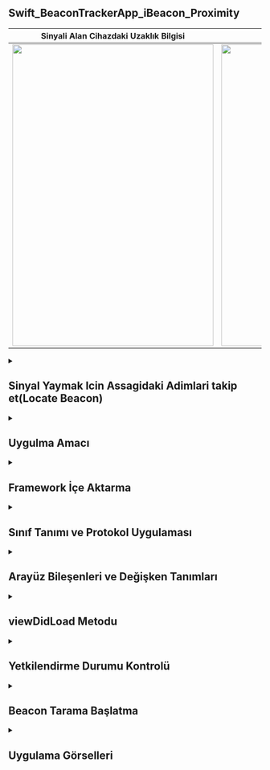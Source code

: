 ## Swift_BeaconTrackerApp_iBeacon_Proximity
| Sinyali Alan Cihazdaki Uzaklık Bilgisi | Sinyal Yayan Cihaz |
|---------|---------|
| <img src="https://github.com/user-attachments/assets/789a0034-0dac-4657-919b-b47d8535227f" width="400" height="600"> | <img src="https://github.com/user-attachments/assets/89aa155e-55ca-4644-9779-4d9f41b523ab" width="400" height="600"> |

<details>
    <summary><h2>Sinyal Yaymak Icin  Assagidaki Adimlari takip et(Locate Beacon)</h2></summary>
    Adım 1: Beacon Sinyali Yayan Bir Cihaz Ayarlama
    Locate Beacon Uygulamasını Kullanma:
    İkinci bir cihaza (örneğin, başka bir telefon veya tablet) Locate Beacon uygulamasını indirin.
    Bu uygulamayı kullanarak bir beacon sinyali oluşturabilirsiniz.
    UUID, major ve minor değerlerini belirlerken, uygulamanızdaki kodda kullanılan değerlerle aynı olmasına dikkat edin
    Adım  2: UUID, Major ve Minor Değerlerini Ayarlama:
    Locate Beacon uygulamasında, UUID'yi manuel olarak girin (5A4BCFCE-174E-4BAC-A814-092E77F6B7E5).
    Major: 123, Minor: 456 değerlerini aynı şekilde ayarlayın.
    Adım 3: Sinyali Başlatın:
    Beacon sinyali yaymaya başlayın
 
     ```
     let uuid = UUID(uuidString: "5A4BCFCE-174E-4BAC-A814-092E77F6B7E5")!
     let beaconRegion = CLBeaconRegion(proximityUUID: uuid, major: 123, minor: 456, identifier: "Mybeacon")
     ```

    
  </details> 



 <details>
    <summary><h2>Uygulma Amacı</h2></summary>
    Proje Amacı
   Bu uygulamanın amacı, Bluetooth Low Energy (BLE) beacon'larını kullanarak kullanıcının cihazının konumunu tespit etmek ve cihazın beacon'lara olan mesafesine göre kullanıcı arayüzünü dinamik bir şekilde güncellemektir. BLE beacon'ları, düşük enerjiyle çalışan cihazlar olup, genellikle belirli bir alanda mesafe tabanlı konum takibi sağlar. Bu tür cihazlar, özellikle iç mekan konumlandırma ve yakınlık tabanlı uygulamalarda yaygın olarak kullanılır
  </details>  

  <details>
    <summary><h2>Framework İçe Aktarma</h2></summary>
    iOS uygulamaları için kullanıcı arayüzü oluşturma ve yönetme işlemlerini destekleyen framework'tür. Bu uygulamada, temel UI bileşenlerini kullanmak için içe aktarılmıştır.
    import CoreLocation: Kullanıcının cihaz konumu ve beacon gibi yakınlık bilgilerini işlemek için kullanılan framework'tür. Bluetooth tabanlı beacon'ların algılanmasını sağlar
    
    ```
    import UIKit
    import CoreLocation


    ```
  </details> 

  <details>
    <summary><h2>Sınıf Tanımı ve Protokol Uygulaması</h2></summary>
    ViewController: UIViewController sınıfını miras alarak uygulamanın kullanıcı arayüzünü yönetmek için oluşturulmuş özel bir sınıftır.
    CLLocationManagerDelegate: Bu protokol, konum tabanlı olayları ve değişiklikleri dinlemek ve işlemek için gerekli metodları içerir. Örneğin, beacon'ların algılanması gibi işlemler bu protokol üzerinden yapılır

    
    ```
    class ViewController: UIViewController, CLLocationManagerDelegate {
    ```
  </details> 

  <details>
    <summary><h2>Arayüz Bileşenleri ve Değişken Tanımları</h2></summary>
    @IBOutlet var distanceReading: UILabel!: Kullanıcı arayüzündeki bir UILabel bileşenini kodla ilişkilendiren bir bağlantıdır. Bu uygulamada, beacon ile olan mesafe bilgisi burada gösterilir.
    var locationManeger: CLLocationManager?: Cihazın konum ve beacon bilgilerini yönetmek için kullanılan CLLocationManager sınıfına ait bir değişkendir. Opsiyonel olarak tanımlanmıştır çünkü başlangıçta değer atanmamıştır
    
    ```
     @IBOutlet var distanceReading: UILabel!
    var locationManeger: CLLocationManager?



    
    ```
  </details> 


  <details>
    <summary><h2>viewDidLoad Metodu</h2></summary>
    locationManeger = CLLocationManager(): Yeni bir CLLocationManager nesnesi oluşturulur. Bu nesne konum ve beacon yönetimini sağlar.
    locationManeger?.delegate = self: Bu sınıf, CLLocationManager olaylarını dinlemek için kendi kendini temsilci olarak atar.
    locationManeger?.requestAlwaysAuthorization(): Kullanıcıdan, uygulamanın konum servislerini "her zaman" kullanması için izin istenir.
    view.backgroundColor = .gray: Uygulamanın arka plan rengi gri olarak ayarlanır. Bu, başlangıç durumunu ifade eder.
    
    ```
    override func viewDidLoad() {
    super.viewDidLoad()
    
    locationManeger = CLLocationManager()
    locationManeger?.delegate = self
    locationManeger?.requestAlwaysAuthorization()
    
    view.backgroundColor = .gray
    }



    ```
  </details> 

  <details>
    <summary><h2>Yetkilendirme Durumu Kontrolü</h2></summary>
    didChangeAuthorization: Kullanıcının konum izniyle ilgili değişiklikleri işlemek için çağrılır.
    if status == .authorizedAlways: Kullanıcı, uygulamanın her zaman konuma erişmesine izin verdiyse işlemler devam eder.
    CLLocationManager.isMonitoringAvailable(for: CLBeaconRegion.self): Beacon izleme özelliğinin mevcut olup olmadığını kontrol eder.
    CLLocationManager.isRangingAvailable(): Beacon'ların yakınlık aralığının algılanabilir olup olmadığını kontrol eder.
    startScannning(): Eğer tüm koşullar uygunsa, beacon taraması başlatılır.
    
    ```
    func locationManager(_ manager: CLLocationManager, didChangeAuthorization status: CLAuthorizationStatus) {
    if status == .authorizedAlways {
        if CLLocationManager.isMonitoringAvailable(for: CLBeaconRegion.self) {
            if CLLocationManager.isRangingAvailable() {
                startScannning()
            }
        }
    }
    }




    ```
  </details> 

  <details>
    <summary><h2>Beacon Tarama Başlatma</summary>
   startScannning: Beacon taramasını başlatmak için kullanılan bir metottur.
   UUID(uuidString: "5A4BCFCE-174E-4BAC-A814-092E77F6B7E5"): Beacon'ları tanımlamak için kullanılan benzersiz bir UUID oluşturulur.
   CLBeaconRegion: Belirli bir beacon bölgesini tanımlayan bir sınıftır. major ve minor değerleri belirli beacon'ları daha spesifik olarak tanımlamak için kullanılır
   locationManeger?.startMonitoring(for: beaconRegion): Belirtilen beacon bölgesi izlenmeye başlanır.
   locationManeger?.startRangingBeacons(in: beaconRegion): İzlenen beacon'ların yakınlık aralıkları hesaplanır
    
    ```
    func startScannning() {
    let uuid = UUID(uuidString: "5A4BCFCE-174E-4BAC-A814-092E77F6B7E5")!
    let beaconRegion = CLBeaconRegion(proximityUUID: uuid, major: 123, minor: 456, identifier: "Mybeacon")
    locationManeger?.startMonitoring(for: beaconRegion)
    locationManeger?.startRangingBeacons(in: beaconRegion)
    }
    ```
  </details> 


<details>
    <summary><h2>Uygulama Görselleri </h2></summary>
    
    
 <table style="width: 100%;">
    <tr>
        <td style="text-align: center; width: 16.67%;">
            <h4 style="font-size: 14px;">Sinyale en yakin Konum Uyarisi</h4>
            <img src="https://github.com/user-attachments/assets/dde9ddcf-86d3-4ed5-89d5-cca873a83407" style="width: 100%; height: auto;">
        </td>
        <td style="text-align: center; width: 16.67%;">
            <h4 style="font-size: 14px;">Sinyale yakin durum Konum Uyarisi</h4>
            <img src="https://github.com/user-attachments/assets/0ad11829-187e-4bf2-815c-0aaf9e4da31d" style="width: 100%; height: auto;">
        </td>
        <td style="text-align: center; width: 16.67%;">
            <h4 style="font-size: 14px;">Sinyalin uzak durum Konum Uyarisi</h4>
            <img src="https://github.com/user-attachments/assets/5f0678cf-6807-42a4-b393-cf73989ad8d3" style="width: 100%; height: auto;">
        </td>
    </tr>
</table>
  </details> 
